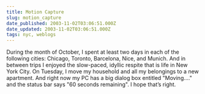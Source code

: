```yaml
---
title: Motion Capture
slug: motion_capture
date_published: 2003-11-02T03:06:51.000Z
date_updated: 2003-11-02T03:06:51.000Z
tags: nyc, weblogs
---
```


During the month of October, I spent at least two days in each of the following cities: Chicago, Toronto, Barcelona, Nice, and Munich. And in between trips I enjoyed the slow-paced, idyllic respite that is life in New York City. On Tuesday, I move my household and all my belongings to a new apartment. And right now my PC has a big dialog box entitled "Moving…." and the status bar says "60 seconds remaining". I hope that’s right.
